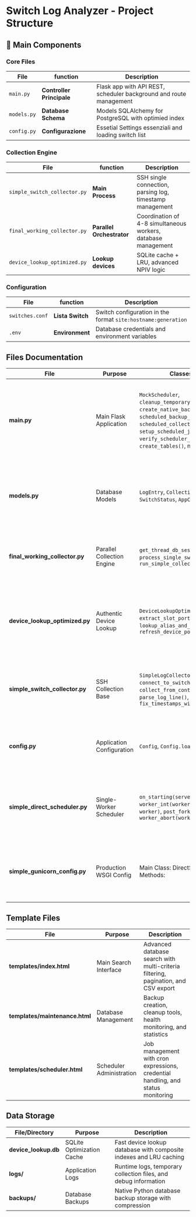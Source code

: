 # Switch Log Analyzer - Project Structure

## 🔧 Main Components

### Core Files

| File | function | Description |
|------|----------|-------------|
| `main.py` | **Controller Principale** | Flask app with API REST, scheduler background and route management |
| `models.py` | **Database Schema** | Models SQLAlchemy for PostgreSQL with optimied index |
| `config.py` | **Configurazione** | Essetial Settings essenziali and loading switch list |

### Collection Engine

| File | function | Description |
|------|----------|-------------|
| `simple_switch_collector.py` | **Main Process** | SSH single connection, parsing log, timestamp management |
| `final_working_collector.py` | **Parallel Orchestrator** | Coordination of 4-8 simultaneous workers, database management |
| `device_lookup_optimized.py` | **Lookup devices** | SQLite cache + LRU, advanced NPIV logic |

### Configuration

| File | function | Description |
|------|----------|-------------|
| `switches.conf` | **Lista Switch** | Switch configuration in the format `site:hostname:generation` |
| `.env` | **Environment** | Database credentials and environment variables |


## Files Documentation

| File | Purpose | Classes/Functions | Description |
|------|---------|-------------------|-------------|
| **main.py** | Main Flask Application | `MockScheduler`, `cleanup_temporary_log_files()`, `create_native_backup()`, `scheduled_backup_job()`, `scheduled_collection_job()`, `setup_scheduled_jobs()`, `verify_scheduler_health()`, `create_tables()`, multiple route handlers | Core web application with single-worker scheduler integration, database operations, and comprehensive API endpoints |
| **models.py** | Database Models | `LogEntry`, `CollectionRun`, `AliasMapping`, `SwitchStatus`, `AppConfig`, `ScheduledJob` | PostgreSQL database models with optimized composite indexes for efficient log storage and retrieval |
| **final_working_collector.py** | Parallel Collection Engine | `get_thread_db_session()`, `process_single_switch()`, `run_simple_collection()` | Parallel 4-switch log collection with thread-safe PostgreSQL integration and error isolation |
| **device_lookup_optimized.py** | Authentic Device Lookup | `DeviceLookupOptimized`, `extract_slot_port_from_entry()`, `lookup_alias_and_node_symbol()`, `refresh_device_port_data()` | SQLite-indexed device lookup with authentic SanNav container data access, LRU cache, and NPIV intelligence |
| **simple_switch_collector.py** | SSH Collection Base | `SimpleLogCollector`, `connect_to_switch()`, `collect_from_context_simple()`, `parse_log_line()`, `fix_timestamps_with_years()` | Individual switch SSH connection handler with intelligent timestamp processing and log parsing |
| **config.py** | Application Configuration | `Config`, `Config.load_switches()` | Environment-based configuration management with switch inventory loading |
| **simple_direct_scheduler.py** | Single-Worker Scheduler | `on_starting(server)`,`when_ready(server)`, `worker_int(worker)`, `pre_fork(server, worker)`, `post_fork(server, worker)`, `worker_abort(worker)`  | Optimized scheduler manager for Gunicorn single-worker configuration, eliminates multi-worker conflicts |
| **simple_gunicorn_config.py** | Production WSGI Config | Main Class: DirectScheduler, Key Methods:  | Single-worker Gunicorn configuration optimized for scheduler stability and production reliability |


## Template Files

| File | Purpose | Description |
|------|---------|-------------|
| **templates/index.html** | Main Search Interface | Advanced database search with multi-criteria filtering, pagination, and CSV export |
| **templates/maintenance.html** | Database Management | Backup creation, cleanup tools, health monitoring, and statistics |
| **templates/scheduler.html** | Scheduler Administration | Job management with cron expressions, credential handling, and status monitoring |

## Data Storage

| File/Directory | Purpose | Description |
|---------------|---------|-------------|
| **device_lookup.db** | SQLite Optimization Cache | Fast device lookup database with composite indexes and LRU caching |
| **logs/** | Application Logs | Runtime logs, temporary collection files, and debug information |
| **backups/** | Database Backups | Native Python database backup storage with compression |

